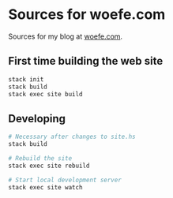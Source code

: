 # Sources for woefe.com

Sources for my blog at [woefe.com](https://woefe.com).

## First time building the web site

```bash
stack init
stack build
stack exec site build
```

## Developing

```bash
# Necessary after changes to site.hs
stack build

# Rebuild the site
stack exec site rebuild

# Start local development server
stack exec site watch
```

